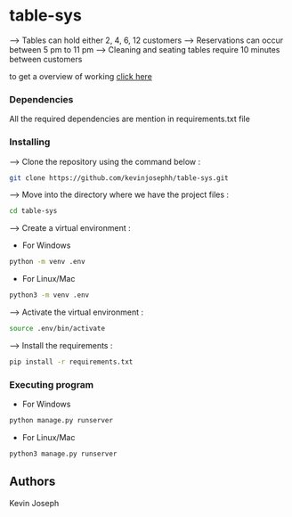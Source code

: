 # table-sys

--> Tables can hold either 2, 4, 6, 12 customers
--> Reservations can occur between 5 pm to 11 pm
--> Cleaning and seating tables require 10 minutes between customers

to get a overview of working <a href="https://github.com/kevinjosephh/table-sys/blob/master/Overview.md">click here</a>

### Dependencies

All the required dependencies are mention in requirements.txt file

### Installing
--> Clone the repository using the command below :
```bash
git clone https://github.com/kevinjosephh/table-sys.git

```
--> Move into the directory where we have the project files : 
```bash
cd table-sys

```
--> Create a virtual environment :
* For Windows
```bash
python -m venv .env

```
* For Linux/Mac
```bash
python3 -m venv .env

```
--> Activate the virtual environment :
```bash
source .env/bin/activate

```
--> Install the requirements :
```bash
pip install -r requirements.txt
```

### Executing program
* For Windows
```bash
python manage.py runserver
```

* For Linux/Mac
```bash
python3 manage.py runserver
```

## Authors

Kevin Joseph
